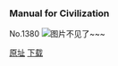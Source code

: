 ### Manual for Civilization
No.1380
![图片不见了~~~](https://imgs.xkcd.com/comics/manual_for_civilization.png)

[原址](https://xkcd.com//1380) [下载](https://imgs.xkcd.com/comics/manual_for_civilization.png)


